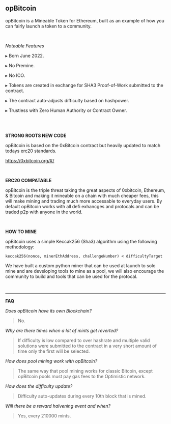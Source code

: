 **opBitcoin**
----------------------------------------------

opBitcoin is a Mineable Token for Ethereum, built as an example of how you can fairly launch a token to a community.

<br>


*Noteable Features*

▸ Born June 2022.

▸ No Premine.

▸ No ICO.

▸ Tokens are created in exchange for SHA3 Proof-of-Work submitted to the contract.

▸ The contract auto-adjusts difficulty based on hashpower.

▸ Trustless with Zero Human Authority or Contract Owner.



<br>
<br>


**STRONG ROOTS NEW CODE**

opBitcoin is based on the 0xBitcoin contract but heavily updated to match todays erc20 standards.

https://0xbitcoin.org/#/


<br>

**ERC20 COMPATABLE**

opBitcoin is the triple threat taking the great aspects of 0xbitcoin, Ethereum, & Bitcoin and making it mineable on a chain with much cheaper fees, this will make mining and trading much more accessable to everyday users. By default opBitcoin works with all defi exhancges and protocals and can be traded p2p with anyone in the world. 



<br>

**HOW TO MINE**

opBitcoin uses a simple Keccak256 (Sha3) algorithm using the following methodology:

``keccak256(nonce, minerEthAddress, challengeNumber) < difficultyTarget``


We have built a custom python miner that can be used at launch to solo mine and are developing tools to mine as a pool, we will also encourage the community to build and tools that can be used for the protocal.

<br>

--------------------------------
  
**FAQ**

*Does opBitcoin have its own Blockchain?*

> No.


*Why are there times when a lot of mints get reverted?*

> If difficulty is low compared to over hashrate and multiple valid solutions were submitted to the contract in a very short amount of time only the first will be selected.

*How does pool mining work with opBitcoin?*

> The same way that pool mining works for classic Bitcoin, except opBitcoin pools must pay gas fees to the Optimistic network.

*How does the difficulty update?*

> Difficulty auto-updates during every 10th block that is mined.

*Will there be a reward halvening event and when?*

> Yes, every 210000 mints.


